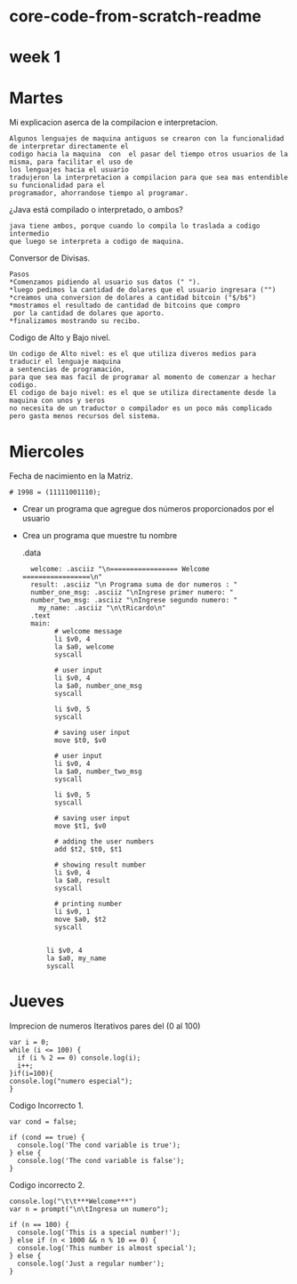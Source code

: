# core-code-from-scratch-readme
# week 1
# Martes
Mi explicacion aserca de la compilacion e interpretacion.

    Algunos lenguajes de maquina antiguos se crearon con la funcionalidad de interpretar directamente el 
    codigo hacia la maquina  con  el pasar del tiempo otros usuarios de la misma, para facilitar el uso de
    los lenguajes hacia el usuario
    tradujeron la interpretacion a compilacion para que sea mas entendible su funcionalidad para el 
    programador, ahorrandose tiempo al programar.

¿Java está compilado o interpretado, o ambos?
    
    java tiene ambos, porque cuando lo compila lo traslada a codigo intermedio
    que luego se interpreta a codigo de maquina.

Conversor de Divisas.
 
    Pasos
    *Comenzamos pidiendo al usuario sus datos (" ").
    *luego pedimos la cantidad de dolares que el usuario ingresara ("")
    *creamos una conversion de dolares a cantidad bitcoin ("$/b$")
    *mostramos el resultado de cantidad de bitcoins que compro 
     por la cantidad de dolares que aporto.
    *finalizamos mostrando su recibo.

Codigo de Alto y Bajo nivel.
    
    Un codigo de Alto nivel: es el que utiliza diveros medios para traducir el lenguaje maquina
    a sentencias de programación,
    para que sea mas facil de programar al momento de comenzar a hechar codigo.
    El codigo de bajo nivel: es el que se utiliza directamente desde la maquina con unos y seros
    no necesita de un traductor o compilador es un poco más complicado pero gasta menos recursos del sistema.

# Miercoles

Fecha de nacimiento en la Matriz.

    # 1998 = (11111001110);


* Crear un programa que agregue dos números proporcionados por el usuario
* Crea un programa que muestre tu nombre

  .data
        
        welcome: .asciiz "\n================= Welcome =================\n"
        result: .asciiz "\n Programa suma de dor numeros : "
        number_one_msg: .asciiz "\nIngrese primer numero: "
        number_two_msg: .asciiz "\nIngrese segundo numero: "
	      my_name: .asciiz "\n\tRicardo\n"
        .text
        main:
              # welcome message
              li $v0, 4
              la $a0, welcome
              syscall

              # user input
              li $v0, 4
              la $a0, number_one_msg
              syscall

              li $v0, 5
              syscall

              # saving user input
              move $t0, $v0

              # user input
              li $v0, 4
              la $a0, number_two_msg
              syscall

              li $v0, 5
              syscall

              # saving user input
              move $t1, $v0

              # adding the user numbers
              add $t2, $t0, $t1

              # showing result number
              li $v0, 4
              la $a0, result
              syscall

              # printing number
              li $v0, 1
              move $a0, $t2
              syscall
         

            li $v0, 4
            la $a0, my_name
            syscall



# Jueves 
  Imprecion de numeros Iterativos pares del (0 al 100)

    var i = 0;
    while (i <= 100) {
      if (i % 2 == 0) console.log(i);
      i++;
    }if(i=100){
    console.log("numero especial");
    }

  Codigo Incorrecto 1.
   
    var cond = false;

    if (cond == true) {
      console.log('The cond variable is true');
    } else {
      console.log('The cond variable is false');
    }

  Codigo incorrecto 2.

    console.log("\t\t***Welcome***")
    var n = prompt("\n\tIngresa un numero");

    if (n == 100) {
      console.log('This is a special number!');
    } else if (n < 1000 && n % 10 == 0) {
      console.log('This number is almost special');
    } else {
      console.log('Just a regular number');
    }